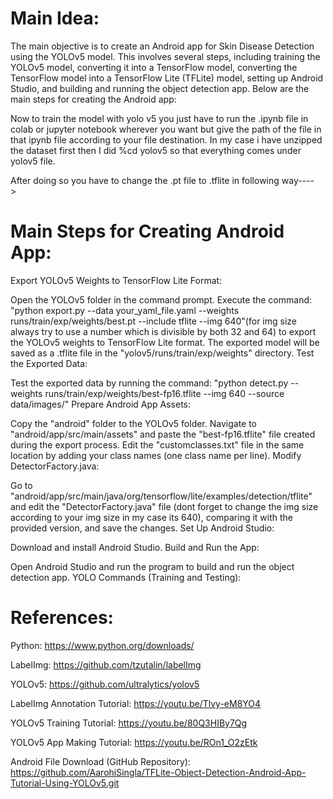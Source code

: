 # Main Idea:

The main objective is to create an Android app for Skin Disease Detection using the YOLOv5 model. This involves several steps, including training the YOLOv5 model, converting it into a TensorFlow model, converting the TensorFlow model into a TensorFlow Lite (TFLite) model, setting up Android Studio, and building and running the object detection app. Below are the main steps for creating the Android app:

Now to train the model with yolo v5 you just have to run the .ipynb file in colab or jupyter notebook wherever you want but give the path of the file in that ipynb file according to your file destination. In my case i have unzipped the dataset first then I did %cd yolov5 so that everything comes under yolov5 file.

After doing so you have to change the .pt file to .tflite in following way---->

# Main Steps for Creating Android App:

Export YOLOv5 Weights to TensorFlow Lite Format:

Open the YOLOv5 folder in the command prompt.
Execute the command: "python export.py --data your_yaml_file.yaml --weights runs/train/exp/weights/best.pt --include tflite --img 640"(for img size always try to use a number which is divisible by both 32 and 64) to export the YOLOv5 weights to TensorFlow Lite format.
The exported model will be saved as a .tflite file in the "yolov5/runs/train/exp/weights" directory.
Test the Exported Data:

Test the exported data by running the command: "python detect.py --weights runs/train/exp/weights/best-fp16.tflite --img 640 --source data/images/"
Prepare Android App Assets:

Copy the "android" folder to the YOLOv5 folder.
Navigate to "android/app/src/main/assets" and paste the "best-fp16.tflite" file created during the export process.
Edit the "customclasses.txt" file in the same location by adding your class names (one class name per line).
Modify DetectorFactory.java:

Go to "android/app/src/main/java/org/tensorflow/lite/examples/detection/tflite" and edit the "DetectorFactory.java" file (dont forget to change the img size according to your img size in my case its 640), comparing it with the provided version, and save the changes.
Set Up Android Studio:

Download and install Android Studio.
Build and Run the App:

Open Android Studio and run the program to build and run the object detection app.
YOLO Commands (Training and Testing):

# References:

Python: https://www.python.org/downloads/

LabelImg: https://github.com/tzutalin/labelImg

YOLOv5: https://github.com/ultralytics/yolov5

LabelImg Annotation Tutorial: https://youtu.be/Tlvy-eM8YO4

YOLOv5 Training Tutorial: https://youtu.be/80Q3HIBy7Qg

YOLOv5 App Making Tutorial: https://youtu.be/ROn1_O2zEtk

Android File Download (GitHub Repository): https://github.com/AarohiSingla/TFLite-Object-Detection-Android-App-Tutorial-Using-YOLOv5.git
